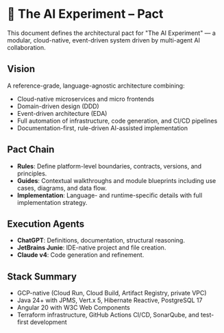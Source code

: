 # 📘 The AI Experiment – Pact

This document defines the architectural pact for "The AI Experiment" — a modular, cloud-native, event-driven system driven by multi-agent AI collaboration.

## Vision

A reference-grade, language-agnostic architecture combining:

* Cloud-native microservices and micro frontends
* Domain-driven design (DDD)
* Event-driven architecture (EDA)
* Full automation of infrastructure, code generation, and CI/CD pipelines
* Documentation-first, rule-driven AI-assisted implementation

## Pact Chain

* **Rules**: Define platform-level boundaries, contracts, versions, and principles.
* **Guides**: Contextual walkthroughs and module blueprints including use cases, diagrams, and data flow.
* **Implementation**: Language- and runtime-specific details with full implementation strategy.

## Execution Agents

* **ChatGPT**: Definitions, documentation, structural reasoning.
* **JetBrains Junie**: IDE-native project and file creation.
* **Claude v4**: Code generation and refinement.

## Stack Summary

* GCP-native (Cloud Run, Cloud Build, Artifact Registry, private VPC)
* Java 24+ with JPMS, Vert.x 5, Hibernate Reactive, PostgreSQL 17
* Angular 20 with W3C Web Components
* Terraform infrastructure, GitHub Actions CI/CD, SonarQube, and test-first development